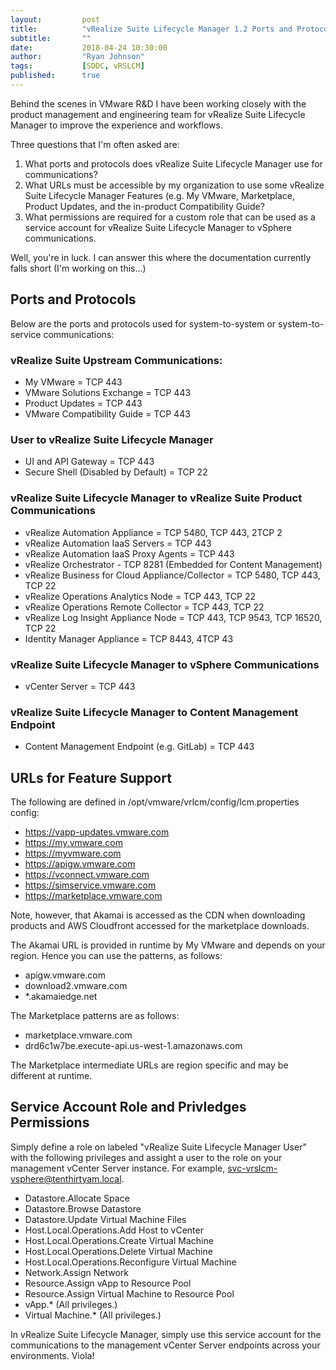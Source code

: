 ```yaml
---
layout:         post
title:          "vRealize Suite Lifecycle Manager 1.2 Ports and Protocols, Feature URLs, and Service Account Privileges"
subtitle:       ""
date:           2018-04-24 10:30:00
author:         "Ryan Johnson"
tags:           [SDDC, vRSLCM]
published:      true
---
```


Behind the scenes in VMware R&D I have been working closely with the product management and engineering team for vRealize Suite Lifecycle Manager to improve the experience and workflows. 

Three questions that I'm often asked are:

1. What ports and protocols does vRealize Suite Lifecycle Manager use for communications?
2. What URLs must be accessible by my organization to use some vRealize Suite Lifecycle Manager Features (e.g. My VMware, Marketplace, Product Updates, and the in-product Compatibility Guide?
3. What permissions are required for a custom role that can be used as a service account for vRealize Suite Lifecycle Manager to vSphere communications.

Well, you're in luck. I can answer this where the documentation currently falls short (I'm working on this...) 

## Ports and Protocols

Below are the ports and protocols used for system-to-system or system-to-service communications:

### vRealize Suite Upstream Communications:
- My VMware = TCP 443
- VMware Solutions Exchange = TCP 443
- Product Updates = TCP 443
- VMware Compatibility Guide = TCP 443

### User to vRealize Suite Lifecycle Manager
- UI and API Gateway = TCP 443
- Secure Shell (Disabled by Default) = TCP 22

### vRealize Suite Lifecycle Manager to vRealize Suite Product Communications
- vRealize Automation Appliance = TCP 5480, TCP 443, 2TCP 2
- vRealize Automation IaaS Servers = TCP 443
- vRealize Automation IaaS Proxy Agents = TCP 443
- vRealize Orchestrator - TCP 8281 (Embedded for Content Management)
- vRealize Business for Cloud Appliance/Collector = TCP 5480, TCP 443, TCP 22
- vRealize Operations Analytics Node = TCP 443, TCP 22
- vRealize Operations Remote Collector = TCP 443, TCP 22
- vRealize Log Insight Appliance Node = TCP 443, TCP 9543, TCP 16520, TCP 22
- Identity Manager Appliance = TCP 8443, 4TCP 43

### vRealize Suite Lifecycle Manager to vSphere Communications
- vCenter Server = TCP 443

### vRealize Suite Lifecycle Manager to Content Management Endpoint
- Content Management Endpoint (e.g. GitLab) = TCP 443

## URLs for Feature Support

The following are defined in /opt/vmware/vrlcm/config/lcm.properties config:
- https://vapp-updates.vmware.com
- https://my.vmware.com
- https://myvmware.com
- https://apigw.vmware.com
- https://vconnect.vmware.com
- https://simservice.vmware.com
- https://marketplace.vmware.com

Note, however, that Akamai is accessed as the CDN when downloading products and AWS Cloudfront accessed for the marketplace downloads. 

The Akamai URL is provided in runtime by My VMware and depends on your region. Hence you can use the patterns, as follows:

- apigw.vmware.com
- download2.vmware.com
- *.akamaiedge.net

The Marketplace patterns are as follows:

- marketplace.vmware.com
- drd6c1w7be.execute-api.us-west-1.amazonaws.com

The Marketplace intermediate URLs are region specific and may be different at runtime.

## Service Account Role and Privledges Permissions

Simply define a role on labeled "vRealize Suite Lifecycle Manager User" with the following privileges and assight a user to the role on your management vCenter Server instance. For example, svc-vrslcm-vsphere@tenthirtyam.local.

- Datastore.Allocate Space
- Datastore.Browse Datastore
- Datastore.Update Virtual Machine Files
- Host.Local.Operations.Add Host to vCenter
- Host.Local.Operations.Create Virtual Machine
- Host.Local.Operations.Delete Virtual Machine
- Host.Local.Operations.Reconfigure Virtual Machine
- Network.Assign Network
- Resource.Assign vApp to Resource Pool
- Resource.Assign Virtual Machine to Resource Pool
- vApp.* (All privileges.)
- Virtual Machine.* (All privileges.)

In vRealize Suite Lifecycle Manager, simply use this service account for the communications to the management vCenter Server endpoints across your environments. Viola!